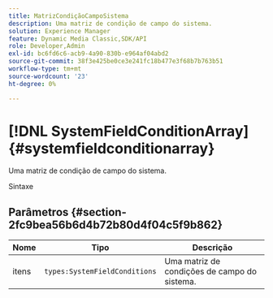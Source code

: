 ```yaml
---
title: MatrizCondiçãoCampoSistema
description: Uma matriz de condição de campo do sistema.
solution: Experience Manager
feature: Dynamic Media Classic,SDK/API
role: Developer,Admin
exl-id: bc6fd6c6-acb9-4a90-830b-e964af04abd2
source-git-commit: 38f3e425be0ce3e241fc18b477e3f68b7b763b51
workflow-type: tm+mt
source-wordcount: '23'
ht-degree: 0%

---
```


# [!DNL SystemFieldConditionArray]{#systemfieldconditionarray}

Uma matriz de condição de campo do sistema.

Sintaxe

## Parâmetros {#section-2fc9bea56b6d4b72b80d4f04c5f9b862}

| Nome | Tipo | Descrição |
|---|---|---|
| itens | `types:SystemFieldConditions` | Uma matriz de condições de campo do sistema. |
